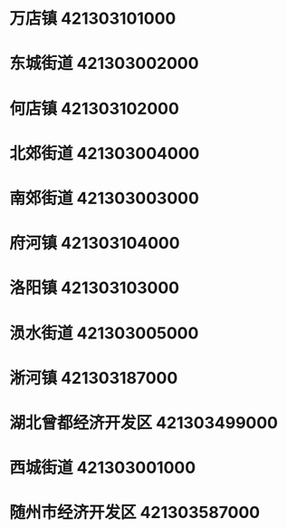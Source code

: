 # 万店镇 421303101000
# 东城街道 421303002000
# 何店镇 421303102000
# 北郊街道 421303004000
# 南郊街道 421303003000
# 府河镇 421303104000
# 洛阳镇 421303103000
# 涢水街道 421303005000
# 淅河镇 421303187000
# 湖北曾都经济开发区 421303499000
# 西城街道 421303001000
# 随州市经济开发区 421303587000
